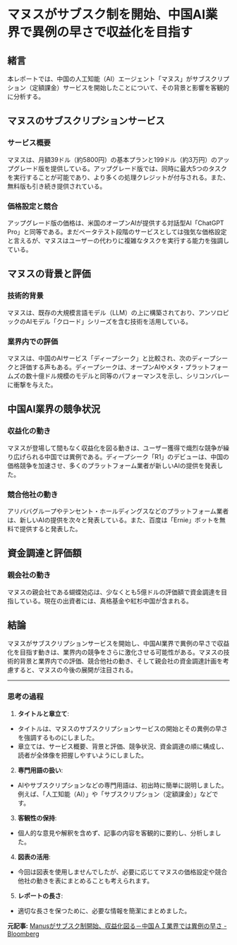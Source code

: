 # マヌスがサブスク制を開始、中国AI業界で異例の早さで収益化を目指す

## 緒言

本レポートでは、中国の人工知能（AI）エージェント「マヌス」がサブスクリプション（定額課金）サービスを開始したことについて、その背景と影響を客観的に分析する。

## マヌスのサブスクリプションサービス

### サービス概要

マヌスは、月額39ドル（約5800円）の基本プランと199ドル（約3万円）のアップグレード版を提供している。アップグレード版では、同時に最大5つのタスクを実行することが可能であり、より多くの処理クレジットが付与される。また、無料版も引き続き提供されている。

### 価格設定と競合

アップグレード版の価格は、米国のオープンAIが提供する対話型AI「ChatGPT Pro」と同等である。まだベータテスト段階のサービスとしては強気な価格設定と言えるが、マヌスはユーザーの代わりに複雑なタスクを実行する能力を強調している。

## マヌスの背景と評価

### 技術的背景

マヌスは、既存の大規模言語モデル（LLM）の上に構築されており、アンソロピックのAIモデル「クロード」シリーズを含む技術を活用している。

### 業界内での評価

マヌスは、中国のAIサービス「ディープシーク」と比較され、次のディープシークと評価する声もある。ディープシークは、オープンAIやメタ・プラットフォームズの数十億ドル規模のモデルと同等のパフォーマンスを示し、シリコンバレーに衝撃を与えた。

## 中国AI業界の競争状況

### 収益化の動き

マヌスが登場して間もなく収益化を図る動きは、ユーザー獲得で熾烈な競争が繰り広げられる中国では異例である。ディープシーク「R1」のデビューは、中国の価格競争を加速させ、多くのプラットフォーム業者が新しいAIの提供を発表した。

### 競合他社の動き

アリババグループやテンセント・ホールディングスなどのプラットフォーム業者は、新しいAIの提供を次々と発表している。また、百度は「Ernie」ボットを無料で提供すると発表した。

## 資金調達と評価額

### 親会社の動き

マヌスの親会社である蝴蝶効応は、少なくとも5億ドルの評価額で資金調達を目指している。現在の出資者には、真格基金や紅杉中国が含まれる。

## 結論

マヌスがサブスクリプションサービスを開始し、中国AI業界で異例の早さで収益化を目指す動きは、業界内の競争をさらに激化させる可能性がある。マヌスの技術的背景と業界内での評価、競合他社の動き、そして親会社の資金調達計画を考慮すると、マヌスの今後の展開が注目される。

---

### 思考の過程

1. **タイトルと章立て**:
 - タイトルは、マヌスのサブスクリプションサービスの開始とその異例の早さを強調するものにしました。
 - 章立ては、サービス概要、背景と評価、競争状況、資金調達の順に構成し、読者が全体像を把握しやすいようにしました。

2. **専門用語の扱い**:
 - AIやサブスクリプションなどの専門用語は、初出時に簡単に説明しました。例えば、「人工知能（AI）」や「サブスクリプション（定額課金）」などです。

3. **客観性の保持**:
 - 個人的な意見や解釈を含めず、記事の内容を客観的に要約し、分析しました。

4. **図表の活用**:
 - 今回は図表を使用しませんでしたが、必要に応じてマヌスの価格設定や競合他社の動きを表にまとめることも考えられます。

5. **レポートの長さ**:
 - 適切な長さを保つために、必要な情報を簡潔にまとめました。

**元記事:** [Manusがサブスク制開始、収益化図る－中国ＡＩ業界では異例の早さ - Bloomberg](https://www.bloomberg.co.jp/news/articles/2025-04-01/STZ24FT1UM0W00)
